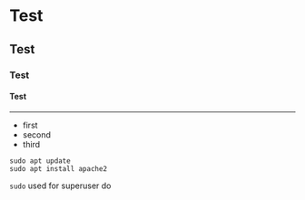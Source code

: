 # Test

## Test

### Test

#### Test
---

- first
- second
- third

```
sudo apt update
sudo apt install apache2
```

`sudo` used for superuser do 
